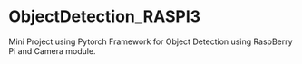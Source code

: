 # ObjectDetection_RASPI3
Mini Project using Pytorch Framework for Object Detection using RaspBerry Pi and Camera module.
